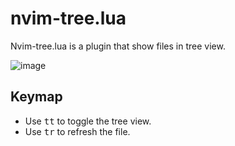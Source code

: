 # nvim-tree.lua

Nvim-tree.lua is a plugin that show files in tree view.

![image](https://raw.githubusercontent.com/kyazdani42/nvim-tree.lua/master/.github/screenshot.png)

## Keymap

* Use <kbd>tt</kbd> to toggle the tree view.
* Use <kbd>tr</kbd> to refresh the file.
